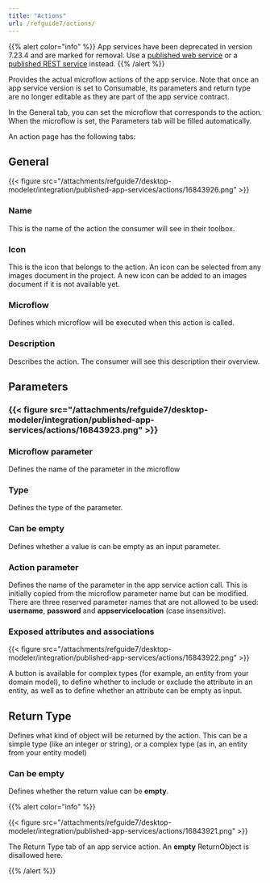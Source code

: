 ```yaml
---
title: "Actions"
url: /refguide7/actions/
---
```


{{% alert color="info" %}}
App services have been deprecated in version 7.23.4 and are marked for removal. Use a [published web service](/refguide7/published-web-services/) or a [published REST service](/refguide7/published-rest-services/) instead.
{{% /alert %}}

Provides the actual microflow actions of the app service. Note that once an app service version is set to Consumable, its parameters and return type are no longer editable as they are part of the app service contract.

In the General tab, you can set the microflow that corresponds to the action. When the microflow is set, the Parameters tab will be filled automatically.

An action page has the following tabs:

## General

{{< figure src="/attachments/refguide7/desktop-modeler/integration/published-app-services/actions/16843926.png" >}}

### Name

This is the name of the action the consumer will see in their toolbox.

### Icon

This is the icon that belongs to the action. An icon can be selected from any images document in the project. A new icon can be added to an images document if it is not available yet.

### Microflow

Defines which microflow will be executed when this action is called.

### Description

Describes the action. The consumer will see this description their overview.

## Parameters

### {{< figure src="/attachments/refguide7/desktop-modeler/integration/published-app-services/actions/16843923.png" >}}

### Microflow parameter

Defines the name of the parameter in the microflow

### Type

Defines the type of the parameter.

### Can be empty

Defines whether a value is can be empty as an input parameter.

### Action parameter

Defines the name of the parameter in the app service action call. This is initially copied from the microflow parameter name but can be modified. There are three reserved parameter names that are not allowed to be used: **username**, **password** and **appservicelocation** (case insensitive).

### Exposed attributes and associations

{{< figure src="/attachments/refguide7/desktop-modeler/integration/published-app-services/actions/16843922.png" >}}

A button is available for complex types (for example, an entity from your domain model), to define whether to include or exclude the attribute in an entity, as well as to define whether an attribute can be empty as input.

## Return Type

Defines what kind of object will be returned by the action. This can be a simple type (like an integer or string), or a complex type (as in, an entity from your entity model)

### Can be empty

Defines whether the return value can be **empty**.

{{% alert color="info" %}}

{{< figure src="/attachments/refguide7/desktop-modeler/integration/published-app-services/actions/16843921.png" >}}

The Return Type tab of an app service action. An **empty** ReturnObject is disallowed here.

{{% /alert %}}
